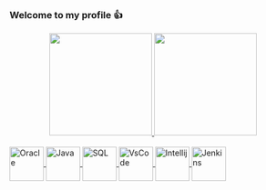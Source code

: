 ### Welcome to my profile 👍
<div align="center">
  <a href="https://github.com/dcezarino">
  <img height="180em" src="https://github-readme-stats.vercel.app/api?username=dcezarino&show_icons=true&theme=dark&include_all_commits=true&count_private=true"/>
  <img height="180em" src="https://github-readme-stats.vercel.app/api/top-langs/?username=dcezarino&layout=compact&langs_count=7&theme=dark"/>
</div>
<div style="display: inline_block"><br>
  <img align="center" alt="Oracle" height="60" width="60" src="https://cdn.jsdelivr.net/gh/devicons/devicon/icons/oracle/oracle-original.svg">
  <img align="center" alt="Java" height="60" width="60" src="https://cdn.jsdelivr.net/gh/devicons/devicon/icons/java/java-original-wordmark.svg">  
  <img align="center" alt="SQL" height="60" width="60" src="https://cdn.jsdelivr.net/gh/devicons/devicon/icons/microsoftsqlserver/microsoftsqlserver-plain-wordmark.svg">  
  <img align="center" alt="VsCode" height="60" width="60" src="https://cdn.jsdelivr.net/gh/devicons/devicon/icons/vscode/vscode-original-wordmark.svg">  
  <img align="center" alt="Intellij" height="60" width="60" src="https://cdn.jsdelivr.net/gh/devicons/devicon/icons/intellij/intellij-original.svg">  
  <img align="center" alt="Jenkins" height="60" width="60" src="https://cdn.jsdelivr.net/gh/devicons/devicon/icons/jenkins/jenkins-original.svg">  
  
  ##
 
<!-- <div> 
  <a href="https://www.linkedin.com/in/diegocezarino/" target="_blank"><img src="https://img.shields.io/badge/-LinkedIn-%230077B5?style=for-the-badge&logo=linkedin&logoColor=white" target="_blank"></a> 
 
  ![Snake animation](https://github.com/rafaballerini/rafaballerini/blob/output/github-contribution-grid-snake.svg)
 
</div>
-->
<!--
- 👯 I’m looking to collaborate on ...
- 🤔 I’m looking for help with ...
- 💬 Ask me about ...
- 📫 How to reach me: ...
- 😄 Pronouns: ...
- ⚡ Fun fact: ...
-->

